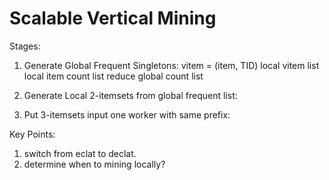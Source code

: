 # Scalable Vertical Mining

Stages:
1. Generate Global Frequent Singletons:
vitem = (item, TID)
local vitem list
local item count list
reduce global count list

2. Generate Local 2-itemsets from global frequent list: 

3. Put 3-itemsets input one worker with same prefix: 

Key Points:
1. switch from eclat to declat.
2. determine when to mining locally?

